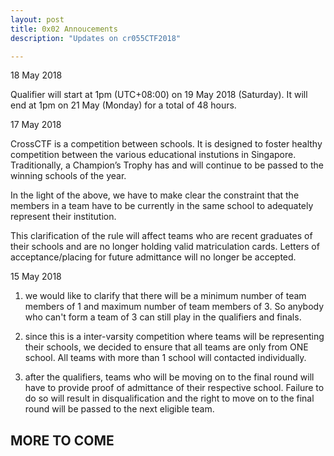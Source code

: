 ```yaml
---
layout: post
title: 0x02 Annoucements
description: "Updates on cr055CTF2018"

---
```

18 May 2018

Qualifier will start at 1pm (UTC+08:00) on 19 May 2018 (Saturday).
It will end at 1pm on 21 May (Monday) for a total of 48 hours.

17 May 2018

CrossCTF is a competition between schools. It is designed to foster healthy competition between the various educational instutions in Singapore. Traditionally, a Champion’s Trophy has and will continue to be passed to the winning schools  of the year.

In the light of the above, we have to make clear the constraint that the members in a team have to be currently in the same school to adequately represent their institution.

This clarification of the rule will affect teams who are recent graduates of their schools and are no longer holding valid matriculation cards. Letters of acceptance/placing for future admittance will no longer be accepted.


15 May 2018

1. we would like to clarify that there will be a minimum number of team members of 1 and maximum number of team members of 3. So anybody who can't form a team of 3 can still play in the qualifiers and finals.


2. since this is a inter-varsity competition where teams will be representing their schools, we decided to ensure that all teams are only from ONE school. All teams with more than 1 school will contacted individually.


3. after the qualifiers, teams who will be moving on to the final round will have to provide proof of admittance of their respective school. Failure to do so will result in disqualification and the right to move on to the final round will be passed to the next eligible team.


MORE TO COME
---
